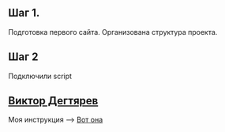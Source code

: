 ## Шаг 1.
Подготовка первого сайта. Организована структура проекта.

## Шаг 2
Подключили script

## <u>Виктор Дегтярев</u>

Моя инструкция --> [Вот она](instruction_ViktorDegtyarev.md)